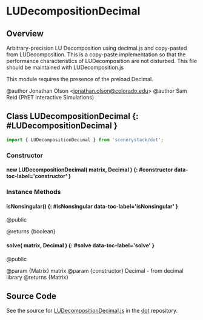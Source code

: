# LUDecompositionDecimal

## Overview

Arbitrary-precision LU Decomposition using decimal.js and copy-pasted from LUDecomposition.
This is a copy-paste implementation so that the performance characteristics of LUDecomposition are not disturbed.
This file should be maintained with LUDecomposition.js

This module requires the presence of the preload Decimal.

@author Jonathan Olson &lt;jonathan.olson@colorado.edu&gt;
@author Sam Reid (PhET Interactive Simulations)

## Class LUDecompositionDecimal {: #LUDecompositionDecimal }


```js
import { LUDecompositionDecimal } from 'scenerystack/dot';
```
### Constructor

#### new LUDecompositionDecimal( matrix, Decimal ) {: #constructor data-toc-label='constructor' }

### Instance Methods

#### isNonsingular() {: #isNonsingular data-toc-label='isNonsingular' }

@public

@returns {boolean}

#### solve( matrix, Decimal ) {: #solve data-toc-label='solve' }

@public

@param {Matrix} matrix
@param {constructor} Decimal - from decimal library
@returns {Matrix}



## Source Code

See the source for [LUDecompositionDecimal.js](https://github.com/phetsims/dot/blob/main/js/LUDecompositionDecimal.js) in the [dot](https://github.com/phetsims/dot) repository.
